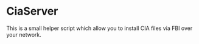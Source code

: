# CiaServer
This is a small helper script which allow you to install CIA files via FBI over your network.
